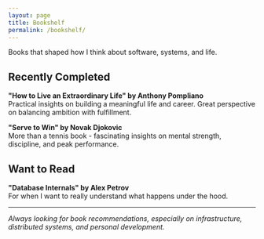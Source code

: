 ```yaml
---
layout: page
title: Bookshelf
permalink: /bookshelf/
---
```


Books that shaped how I think about software, systems, and life.

## Recently Completed

**"How to Live an Extraordinary Life" by Anthony Pompliano**  
Practical insights on building a meaningful life and career. Great perspective on balancing ambition with fulfillment.

**"Serve to Win" by Novak Djokovic**  
More than a tennis book - fascinating insights on mental strength, discipline, and peak performance.

## Want to Read

**"Database Internals" by Alex Petrov**  
For when I want to really understand what happens under the hood.

---

*Always looking for book recommendations, especially on infrastructure, distributed systems, and personal development.*